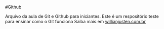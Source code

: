 #Github

Arquivo da aula de Git e Github para iniciantes.
Este é um respositório teste para ensinar como o Git funciona
Saiba mais em [willianjusten.com.br](http://willianjusten.com.br)